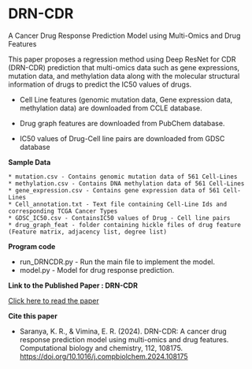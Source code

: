 # DRN-CDR
A Cancer Drug Response Prediction Model using Multi-Omics and Drug Features

This paper proposes a regression method using Deep ResNet for CDR (DRN-CDR) prediction that multi-omics data such as gene expressions, mutation data, and methylation data along with the molecular structural information of drugs to predict the IC50 values of drugs. 

- Cell Line features (genomic mutation data, Gene expression data, methylation data) are downloaded from CCLE database.

- Drug graph features are downloaded from PubChem database.

- IC50 values of Drug-Cell line pairs are downloaded from GDSC database


**Sample Data**

	* mutation.csv - Contains genomic mutation data of 561 Cell-Lines
	* methylation.csv - Contains DNA methylation data of 561 Cell-Lines 
	* gene_expression.csv - Contains gene expression data of 561 Cell-Lines
	* Cell_annotation.txt - Text file containing Cell-Line Ids and corresponding TCGA Cancer Types
	* GDSC_IC50.csv - ContainsIC50 values of Drug - Cell line pairs 
	* drug_graph_feat - folder containing hickle files of drug feature (Feature matrix, adjacency list, degree list)

**Program code**

 * run_DRNCDR.py - Run the main file to implement the model.
 * model.py - Model for drug response prediction.
   
**Link to the Published Paper : DRN-CDR**

[Click here to read the paper](https://www.sciencedirect.com/science/article/pii/S1476927124001634)

**Cite this paper**

* Saranya, K. R., & Vimina, E. R. (2024). DRN-CDR: A cancer drug response prediction model using multi-omics and drug features. Computational biology and chemistry, 112, 108175. https://doi.org/10.1016/j.compbiolchem.2024.108175
   
